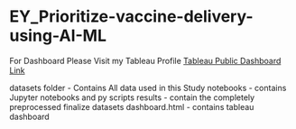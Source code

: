 # EY_Prioritize-vaccine-delivery-using-AI-ML

For Dashboard Please Visit my Tableau Profile
[Tableau Public Dashboard Link](https://public.tableau.com/profile/dinesh3497#!/)




datasets folder - Contains All data used in this Study
notebooks - contains Jupyter notebooks and py scripts
results - contain the completely preprocessed finalize datasets
dashboard.html - contains tableau dashboard 



